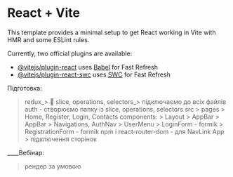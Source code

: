 # React + Vite

This template provides a minimal setup to get React working in Vite with HMR and some ESLint rules.

Currently, two official plugins are available:

- [@vitejs/plugin-react](https://github.com/vitejs/vite-plugin-react/blob/main/packages/plugin-react/README.md) uses [Babel](https://babeljs.io/) for Fast Refresh
- [@vitejs/plugin-react-swc](https://github.com/vitejs/vite-plugin-react-swc) uses [SWC](https://swc.rs/) for Fast Refresh

Підготовка:
> redux_> 🎲 slice, operations, selectors_> підключаємо до всіх файлів 
> auth - створюємо папку із slice, operations, selectors
> src > pages > Home, Register, Login, Contacts
> components:
    > Layout > AppBar
    > AppBar > Navigations, AuthNav
    > UserMenu
    > LoginForm - formik
    > RegistrationForm - formik
> npm i react-router-dom - для NavLink
> App > підключення сторінок

____Вебінар:
> рендер за умовою 